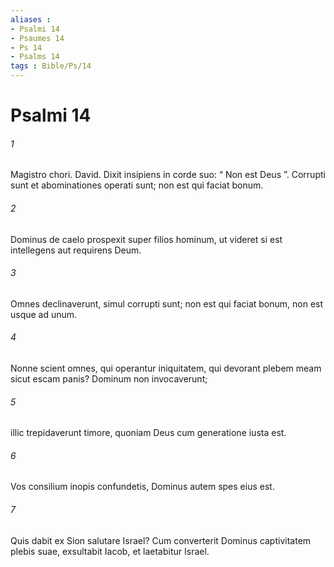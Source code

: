```yaml
---
aliases : 
- Psalmi 14
- Psaumes 14
- Ps 14
- Psalms 14
tags : Bible/Ps/14
---
```


# Psalmi 14

###### 1
Magistro chori. David. Dixit insipiens in corde suo: “ Non est Deus ”. Corrupti sunt et abominationes operati sunt; non est qui faciat bonum.
###### 2
Dominus de caelo prospexit super filios hominum, ut videret si est intellegens aut requirens Deum.
###### 3
Omnes declinaverunt, simul corrupti sunt; non est qui faciat bonum, non est usque ad unum.
###### 4
Nonne scient omnes, qui operantur iniquitatem, qui devorant plebem meam sicut escam panis? Dominum non invocaverunt;
###### 5
illic trepidaverunt timore, quoniam Deus cum generatione iusta est.
###### 6
Vos consilium inopis confundetis, Dominus autem spes eius est.
###### 7
Quis dabit ex Sion salutare Israel? Cum converterit Dominus captivitatem plebis suae, exsultabit Iacob, et laetabitur Israel.
